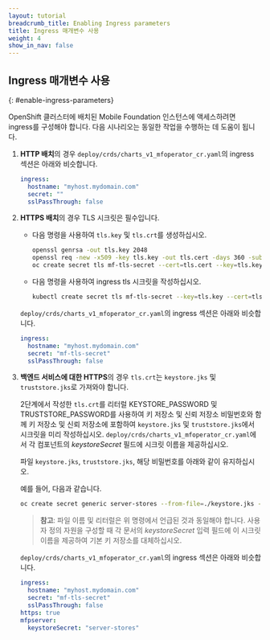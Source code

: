```yaml
---
layout: tutorial
breadcrumb_title: Enabling Ingress parameters
title: Ingress 매개변수 사용
weight: 4
show_in_nav: false
---
```

<!-- NLS_CHARSET=UTF-8 -->
## Ingress 매개변수 사용
{: #enable-ingress-parameters}

OpenShift 클러스터에 배치된 Mobile Foundation 인스턴스에 액세스하려면 ingress를 구성해야 합니다. 다음 시나리오는 동일한 작업을 수행하는 데 도움이 됩니다.

1. **HTTP 배치**의 경우 `deploy/crds/charts_v1_mfoperator_cr.yaml`의 ingress 섹션은 아래와 비슷합니다.

    ```yaml
    ingress:
      hostname: "myhost.mydomain.com"
      secret: ""
      sslPassThrough: false
    ```

2. **HTTPS 배치**의 경우 TLS 시크릿은 필수입니다.
    * 다음 명령을 사용하여 `tls.key` 및 `tls.crt`를 생성하십시오.

      ```bash
      openssl genrsa -out tls.key 2048
      openssl req -new -x509 -key tls.key -out tls.cert -days 360 -subj /CN=myhost.mydomain.com
      oc create secret tls mf-tls-secret --cert=tls.cert --key=tls.key
      ```

    * 다음 명령을 사용하여 ingress tls 시크릿을 작성하십시오.

      ```bash
      kubectl create secret tls mf-tls-secret --key=tls.key --cert=tls.crt
      ```

    `deploy/crds/charts_v1_mfoperator_cr.yaml`의 ingress 섹션은 아래와 비슷합니다.

    ```yaml
    ingress:
      hostname: "myhost.mydomain.com"
      secret: "mf-tls-secret"
      sslPassThrough: false
    ```

3. **백엔드 서비스에 대한 HTTPS**의 경우 `tls.crt`는 `keystore.jks` 및 `truststore.jks`로 가져와야 합니다.

    2단계에서 작성한 `tls.crt`를 리터럴 KEYSTORE_PASSWORD 및 TRUSTSTORE_PASSWORD를 사용하여 키 저장소 및 신뢰 저장소 비밀번호와 함께 키 저장소 및 신뢰 저장소에 포함하여 `keystore.jks` 및 `truststore.jks`에서 시크릿을 미리 작성하십시오. `deploy/crds/charts_v1_mfoperator_cr.yaml`에서 각 컴포넌트의 *keystoreSecret* 필드에 시크릿 이름을 제공하십시오.

    파일 `keystore.jks`, `truststore.jks`, 해당 비밀번호를 아래와 같이 유지하십시오.

    예를 들어, 다음과 같습니다.

    ```bash
    oc create secret generic server-stores --from-file=./keystore.jks --from-file=./truststore.jks --from-literal=KEYSTORE_PASSWORD=worklight --from-literal=TRUSTSTORE_PASSWORD=worklight
    ```

    >**참고**: 파일 이름 및 리터럴은 위 명령에서 언급된 것과 동일해야 합니다.	사용자 정의 자원을 구성할 때 각 문서의 *keystoreSecret* 입력 필드에 이 시크릿 이름을 제공하여 기본 키 저장소를 대체하십시오.

    `deploy/crds/charts_v1_mfoperator_cr.yaml`의 ingress 섹션은 아래와 비슷합니다.

    ```yaml
    ingress:
      hostname: "myhost.mydomain.com"
      secret: "mf-tls-secret"
      sslPassThrough: false
    https: true
    mfpserver:
      keystoreSecret: "server-stores"
    ```  
